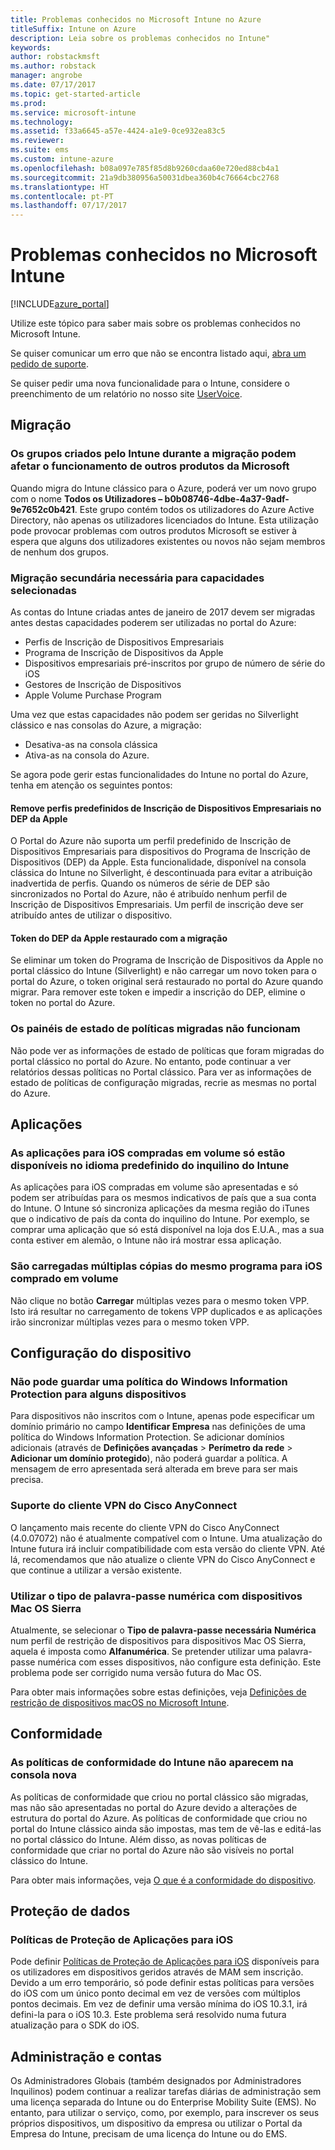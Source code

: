```yaml
---
title: Problemas conhecidos no Microsoft Intune no Azure
titleSuffix: Intune on Azure
description: Leia sobre os problemas conhecidos no Intune"
keywords: 
author: robstackmsft
ms.author: robstack
manager: angrobe
ms.date: 07/17/2017
ms.topic: get-started-article
ms.prod: 
ms.service: microsoft-intune
ms.technology: 
ms.assetid: f33a6645-a57e-4424-a1e9-0ce932ea83c5
ms.reviewer: 
ms.suite: ems
ms.custom: intune-azure
ms.openlocfilehash: b08a097e785f85d8b9260cdaa60e720ed88cb4a1
ms.sourcegitcommit: 21a9db380956a50031dbea360b4c76664cbc2768
ms.translationtype: HT
ms.contentlocale: pt-PT
ms.lasthandoff: 07/17/2017
---
```

# <a name="known-issues-in-microsoft-intune"></a>Problemas conhecidos no Microsoft Intune


[!INCLUDE[azure_portal](./includes/azure_portal.md)]


Utilize este tópico para saber mais sobre os problemas conhecidos no Microsoft Intune.

Se quiser comunicar um erro que não se encontra listado aqui, [abra um pedido de suporte](get-support.md).

Se quiser pedir uma nova funcionalidade para o Intune, considere o preenchimento de um relatório no nosso site [UserVoice](https://microsoftintune.uservoice.com/forums/291681-ideas/category/189016-azure-admin-console).

## <a name="migration"></a>Migração

### <a name="groups-created-by-intune-during-migration-might-affect-functionality-of-other-microsoft-products"></a>Os grupos criados pelo Intune durante a migração podem afetar o funcionamento de outros produtos da Microsoft

Quando migra do Intune clássico para o Azure, poderá ver um novo grupo com o nome **Todos os Utilizadores – b0b08746-4dbe-4a37-9adf-9e7652c0b421**. Este grupo contém todos os utilizadores do Azure Active Directory, não apenas os utilizadores licenciados do Intune. Esta utilização pode provocar problemas com outros produtos Microsoft se estiver à espera que alguns dos utilizadores existentes ou novos não sejam membros de nenhum dos grupos.

### <a name="secondary-migration-required-for-select-capabilities"></a>Migração secundária necessária para capacidades selecionadas

As contas do Intune criadas antes de janeiro de 2017 devem ser migradas antes destas capacidades poderem ser utilizadas no portal do Azure:

- Perfis de Inscrição de Dispositivos Empresariais
- Programa de Inscrição de Dispositivos da Apple
- Dispositivos empresariais pré-inscritos por grupo de número de série do iOS
- Gestores de Inscrição de Dispositivos
- Apple Volume Purchase Program

Uma vez que estas capacidades não podem ser geridas no Silverlight clássico e nas consolas do Azure, a migração:
- Desativa-as na consola clássica
- Ativa-as na consola do Azure.  

Se agora pode gerir estas funcionalidades do Intune no portal do Azure, tenha em atenção os seguintes pontos:

#### <a name="removes-default-corporate-device-enrollment-profiles-in-apple-dep"></a>Remove perfis predefinidos de Inscrição de Dispositivos Empresariais no DEP da Apple
O Portal do Azure não suporta um perfil predefinido de Inscrição de Dispositivos Empresariais para dispositivos do Programa de Inscrição de Dispositivos (DEP) da Apple. Esta funcionalidade, disponível na consola clássica do Intune no Silverlight, é descontinuada para evitar a atribuição inadvertida de perfis. Quando os números de série de DEP são sincronizados no Portal do Azure, não é atribuído nenhum perfil de Inscrição de Dispositivos Empresariais. Um perfil de inscrição deve ser atribuído antes de utilizar o dispositivo.

#### <a name="apple-dep-token-restored-with-migration"></a>Token do DEP da Apple restaurado com a migração

Se eliminar um token do Programa de Inscrição de Dispositivos da Apple no portal clássico do Intune (Silverlight) e não carregar um novo token para o portal do Azure, o token original será restaurado no portal do Azure quando migrar. Para remover este token e impedir a inscrição do DEP, elimine o token no portal do Azure.

### <a name="status-blades-for-migrated-policies-do-not-work"></a>Os painéis de estado de políticas migradas não funcionam

Não pode ver as informações de estado de políticas que foram migradas do portal clássico no portal do Azure. No entanto, pode continuar a ver relatórios dessas políticas no Portal clássico.
Para ver as informações de estado de políticas de configuração migradas, recrie as mesmas no portal do Azure.

## <a name="apps"></a>Aplicações

### <a name="ios-volume-purchased-apps-only-available-in-default-intune-tenant-language"></a>As aplicações para iOS compradas em volume só estão disponíveis no idioma predefinido do inquilino do Intune
As aplicações para iOS compradas em volume são apresentadas e só podem ser atribuídas para os mesmos indicativos de país que a sua conta do Intune. O Intune só sincroniza aplicações da mesma região do iTunes que o indicativo de país da conta do inquilino do Intune. Por exemplo, se comprar uma aplicação que só está disponível na loja dos E.U.A., mas a sua conta estiver em alemão, o Intune não irá mostrar essa aplicação.

### <a name="multiple-copies-of-the-same-ios-volume-purchase-program-are-uploaded"></a>São carregadas múltiplas cópias do mesmo programa para iOS comprado em volume
Não clique no botão **Carregar** múltiplas vezes para o mesmo token VPP. Isto irá resultar no carregamento de tokens VPP duplicados e as aplicações irão sincronizar múltiplas vezes para o mesmo token VPP. 

<!-- ## Groups -->

## <a name="device-configuration"></a>Configuração do dispositivo

### <a name="you-cannot-save-a-windows-information-protection-policy-for-some-devices"></a>Não pode guardar uma política do Windows Information Protection para alguns dispositivos

Para dispositivos não inscritos com o Intune, apenas pode especificar um domínio primário no campo **Identificar Empresa** nas definições de uma política do Windows Information Protection.
Se adicionar domínios adicionais (através de **Definições avançadas** > **Perímetro da rede** > **Adicionar um domínio protegido**), não poderá guardar a política. A mensagem de erro apresentada será alterada em breve para ser mais precisa.

### <a name="cisco-anyconnect-vpn-client-support"></a>Suporte do cliente VPN do Cisco AnyConnect
 
O lançamento mais recente do cliente VPN do Cisco AnyConnect (4.0.07072) não é atualmente compatível com o Intune. Uma atualização do Intune futura irá incluir compatibilidade com esta versão do cliente VPN. Até lá, recomendamos que não atualize o cliente VPN do Cisco AnyConnect e que continue a utilizar a versão existente.

### <a name="using-the-numeric-password-type-with-macos-sierra-devices"></a>Utilizar o tipo de palavra-passe numérica com dispositivos Mac OS Sierra

Atualmente, se selecionar o **Tipo de palavra-passe necessária** **Numérica** num perfil de restrição de dispositivos para dispositivos Mac OS Sierra, aquela é imposta como **Alfanumérica**. Se pretender utilizar uma palavra-passe numérica com esses dispositivos, não configure esta definição.
Este problema pode ser corrigido numa versão futura do Mac OS.

Para obter mais informações sobre estas definições, veja [Definições de restrição de dispositivos macOS no Microsoft Intune](device-restrictions-macos.md).

## <a name="compliance"></a>Conformidade

### <a name="compliance-policies-from-intune-do-not-show-up-in-new-console"></a>As políticas de conformidade do Intune não aparecem na consola nova

As políticas de conformidade que criou no portal clássico são migradas, mas não são apresentadas no portal do Azure devido a alterações de estrutura do portal do Azure. As políticas de conformidade que criou no portal do Intune clássico ainda são impostas, mas tem de vê-las e editá-las no portal clássico do Intune.
Além disso, as novas políticas de conformidade que criar no portal do Azure não são visíveis no portal clássico do Intune.

Para obter mais informações, veja [O que é a conformidade do dispositivo](device-compliance.md).

<!-- ## Enrollment -->


## <a name="data-protection"></a>Proteção de dados

### <a name="ios-app-protection-policies"></a>Políticas de Proteção de Aplicações para iOS

Pode definir [Políticas de Proteção de Aplicações para iOS](app-protection-policy-settings-ios.md) disponíveis para os utilizadores em dispositivos geridos através de MAM sem inscrição. Devido a um erro temporário, só pode definir estas políticas para versões do iOS com um único ponto decimal em vez de versões com múltiplos pontos decimais. Em vez de definir uma versão mínima do iOS 10.3.1, irá defini-la para o iOS 10.3. Este problema será resolvido numa futura atualização para o SDK do iOS.


## <a name="administration-and-accounts"></a>Administração e contas

Os Administradores Globais (também designados por Administradores Inquilinos) podem continuar a realizar tarefas diárias de administração sem uma licença separada do Intune ou do Enterprise Mobility Suite (EMS). No entanto, para utilizar o serviço, como, por exemplo, para inscrever os seus próprios dispositivos, um dispositivo da empresa ou utilizar o Portal da Empresa do Intune, precisam de uma licença do Intune ou do EMS.

<!-- ## Additional items -->












 
